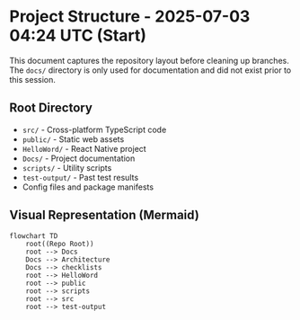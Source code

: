 # Project Structure - 2025-07-03 04:24 UTC (Start)

This document captures the repository layout before cleaning up branches. The `docs/` directory is only used for documentation and did not exist prior to this session.

## Root Directory

- `src/` - Cross-platform TypeScript code
- `public/` - Static web assets
- `HelloWord/` - React Native project
- `Docs/` - Project documentation
- `scripts/` - Utility scripts
- `test-output/` - Past test results
- Config files and package manifests

## Visual Representation (Mermaid)

```mermaid
flowchart TD
    root((Repo Root))
    root --> Docs
    Docs --> Architecture
    Docs --> checklists
    root --> HelloWord
    root --> public
    root --> scripts
    root --> src
    root --> test-output
```
